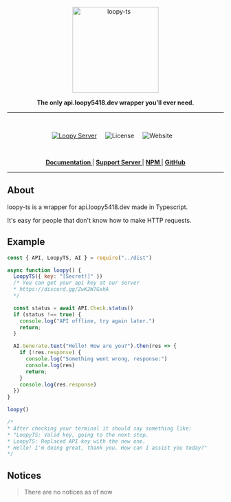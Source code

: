 <p align="center">
  <a href="https://api.loopy5418.dev/">
    <img width="200" src="https://cdn.discordapp.com/icons/1365258638222164008/b0ac96e1df99c594cfd6ccb5d435f618.webp" alt="loopy-ts">
  </a>
</p>

<div align="center">
  <b>The only api.loopy5418.dev wrapper you'll ever need.</b>
</div>

---

<br/>

<div align="center">

[![Loopy Server][loopy-ts-server]][loopy-ts-server-url] &nbsp; &nbsp;
![License](https://img.shields.io/npm/l/loopy-ts) &nbsp; &nbsp;
![Website](https://img.shields.io/website?url=https%3A%2F%2Fapi.loopy5418.dev%2F&label=api.loopy5418.dev) &nbsp; &nbsp;

[loopy-ts-server]: https://img.shields.io/discord/1365258638222164008?color=5865F2&logo=discord&logoColor=white

[loopy-ts-server-url]: https://discord.gg/ZwK2W7GxhA

  </div>

<br />

<div align = "center">

**[ Documentation ](https://api.loopy5418.dev/)** | **[ Support Server ](https://discord.gg/ZwK2W7GxhA)** | **[ NPM ](https://npmjs.org/package/loopy-ts)** | **[ GitHub ](https://github.com/api-loopy5418-dev/loopy-ts)**

</div>

---

## About

loopy-ts is a wrapper for api.loopy5418.dev made in Typescript.

It's easy for people that don't know how to make HTTP requests.

## Example

```javascript
const { API, LoopyTS, AI } = require("../dist")

async function loopy() {
  LoopyTS({ key: "[Secret!]" })
  /* You can get your api key at our server
  * https://discord.gg/ZwK2W7GxhA
  */

  const status = await API.Check.status()
  if (status !== true) {
    console.log("API offline, try again later.")
    return;
  }

  AI.Generate.text("Hello! How are you?").then(res => {
    if (!res.response) {
      console.log("Something went wrong, response:")
      console.log(res)
      return;
    }
    console.log(res.response)
  })
}

loopy()

/*
* After checking your terminal it should say something like:
* "LoopyTS: Valid key, going to the next step.
* LoopyTS: Replaced API key with the new one.
* Hello! I'm doing great, thank you. How can I assist you today?"
*/
```

## Notices

> There are no notices as of now


